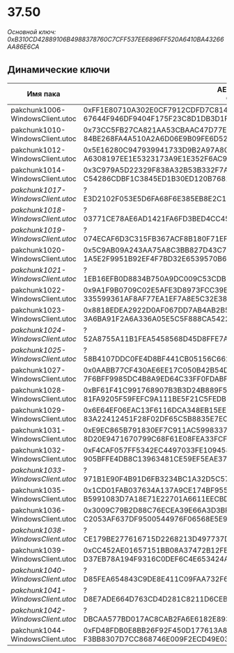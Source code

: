 # 37.50

###### Основной ключ: 0xB310CD42889106B4988378760C7CFF537EE6896FF520A6410BA43266AA86E6CA

## Динамические ключи

| Имя пака                          | AES Ключ</br>GUID                                                                                       | HiRes Текстуры |
|-----------------------------------|---------------------------------------------------------------------------------------------------------|----------------|
|  pakchunk1006-WindowsClient.utoc  | 0xFF1E80710A302E0CF7912CDFD7C8147DF2219E3DF89F5F6A89E6B4C351392417</br>67644F946DF9404F175F23C8D1DB3D1F | ✔️             |
|  pakchunk1010-WindowsClient.utoc  | 0x73CC5FB27CA821AA53CBAAC47D77E9383FAACE0BE1472323C2DCC371D243FE46</br>84BE268FA4A510A2A6D06E9B09FE6D52 | ❌             |
|  pakchunk1012-WindowsClient.utoc  | 0x5E16280C947939941733D9B2A97A80F325D8C26DE1DE4887BA4F06082672D8E4</br>A6308197EE1E5323173A9E1E352F6AC9 | ❌             |
|  pakchunk1014-WindowsClient.utoc  | 0x3C979A5D22329F838A32B53B332F7A6E52AC1BBEA163F8092805ADA449CA80B8</br>C54286CDBF1C3845ED1B30ED120B7681 | ✔️             |
| *pakchunk1017-WindowsClient.utoc* | ?</br>E3D2102F053E5D6FA68F6E385EB8E2C1 | ❌             |
| *pakchunk1018-WindowsClient.utoc* | ?</br>03771CE78AE6AD1421FA6FD3BED4CC45 | ❌             |
| *pakchunk1019-WindowsClient.utoc* | ?</br>074ECAF6D3C315FB367ACF8B180F71EF | ✔️             |
|  pakchunk1020-WindowsClient.utoc  | 0x5C9AB09A243AA75A8C3BB827D43C7FBFD110480727E46C743A9BC953F259DDEB</br>1A5E2F9951B92EF4F7BD32E6539570B6 | ✔️             |
| *pakchunk1021-WindowsClient.utoc* | ?</br>1EB16EFB0D8834B750A9DC009C53CDB7 | ❌             |
|  pakchunk1022-WindowsClient.utoc  | 0x9A1F9B0709C02E5AFE3D8973FCC39B0981CF90B1276AF54EB2C737F0BCE07FCE</br>335599361AF8AF77EA1EF7A8E5C32E38 | ❌             |
|  pakchunk1023-WindowsClient.utoc  | 0x8818EDEA2922D0AF067DD7AB4AB2B5968760BE7A2668140BF4055782E66511D4</br>3A6BA91F2A6A336A05E5C5F888CA5422 | ❌             |
| *pakchunk1024-WindowsClient.utoc* | ?</br>52A8755A11B1FEA5458568D45D8FFE7A | ✔️             |
| *pakchunk1025-WindowsClient.utoc* | ?</br>58B4107DDC0FE4D8BF441CB05156C662 | ❌             |
|  pakchunk1027-WindowsClient.utoc  | 0x0AABB77CF430AE6EE17C050B42B54DAF4545C133223F8EA995B4C91DDFA2EBBE</br>7F6BFF9985DC4B8A9ED64C33FF0FDABF | ✔️             |
|  pakchunk1028-WindowsClient.utoc  | 0xBF61F41C991768907B3B3D24B889F546E8AAFD942A74A5F443BE2F0163C3A553</br>81FA9205F59FEFC9A111BE5F21C5FEDB | ✔️             |
|  pakchunk1029-WindowsClient.utoc  | 0x6E64EF06EAC13F6116DCA348EB15EEFE7939E3C4B14B665E15C00F2AD6DE640F</br>83A22412451F28F02DF65C5B8835E7EC | ❌             |
|  pakchunk1031-WindowsClient.utoc  | 0xE9EC865B791830EF7C911AC5998337669927CC15707004FA8DB5251594D3E787</br>8D20E9471670799C68F61E08FEA33FCF | ✔️             |
|  pakchunk1032-WindowsClient.utoc  | 0xF4CAF057FF5342EC4497033FE1094582CC58D9D495F9CCAF1DE717F164C1B766</br>905BFFE4DB8C13963481CE59EF5EAE37 | ✔️             |
| *pakchunk1033-WindowsClient.utoc* | ?</br>971B1E90F4B91D6FB3234BC1A32D5C57 | ❌             |
|  pakchunk1035-WindowsClient.utoc  | 0x1CD01FAB037634A137A9CE174BF95528BB33DEE09211AB266214AADB654C630F</br>B5991083D7A18E71E22701A6611EECBD | ✔️             |
|  pakchunk1036-WindowsClient.utoc  | 0x3009C79B2D88C76ECEA39E66A3D3BF463E560E1C66F22DB67B8E8C20DA9B5966</br>C2053AF637DF9500544976F06568E5E9 | ✔️             |
| *pakchunk1038-WindowsClient.utoc* | ?</br>CE179BE277616715D2268213D497737D | ❌             |
|  pakchunk1039-WindowsClient.utoc  | 0xCC452AE01657151BB08A37472B12FB54594496DE54BAA1D3AF2ED61F1242AE4F</br>D37EB78A194F9316C0DEF6C4E653424A | ✔️             |
| *pakchunk1040-WindowsClient.utoc* | ?</br>D85FEA654843C9DE8E411C09FAA732F6 | ✔️             |
| *pakchunk1041-WindowsClient.utoc* | ?</br>D8E7ADE664D763CD4D281C8211D6CEB0 | ❌             |
| *pakchunk1042-WindowsClient.utoc* | ?</br>DBCAA577BD017AC8CAB2FA6E6182E893 | ✔️             |
|  pakchunk1044-WindowsClient.utoc  | 0xFD48FDB0E8BB26F92F450D177613A84032A88A49D81E22AF9E8FC16DFB8B01CC</br>F3BB8307D7CC868746E009F2ECD49E03 | ✔️             |
